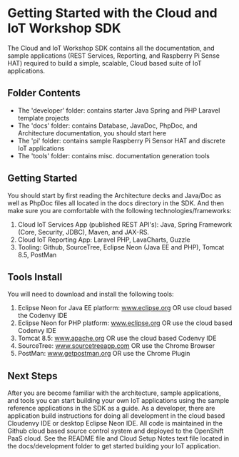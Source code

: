**Getting Started with the Cloud and IoT Workshop SDK**
==================
The Cloud and IoT Workshop SDK contains all the documentation, and sample applications (REST Services, Reporting, and Raspberry Pi Sense HAT) required to build a simple, scalable, Cloud based suite of IoT applications.

Folder Contents
--------
- The 'developer' folder: contains starter Java Spring and PHP Laravel template projects
- The 'docs' folder: contains Database, JavaDoc, PhpDoc, and Architecture documentation, you should start here
- The 'pi' folder: contains sample Raspberry Pi Sensor HAT and discrete IoT applications
- The 'tools' folder: contains misc. documentation generation tools

Getting Started
--------
You should start by first reading the Architecture decks and Java/Doc as well as PhpDoc files all located in the docs directory in the SDK. And then make sure you are comfortable with the following technologies/frameworks:
1) Cloud IoT Services App (published REST API's): Java, Spring Framework (Core, Security, JDBC), Maven, and JAX-RS.
2) Cloud IoT Reporting App: Laravel PHP, LavaCharts, Guzzle
3) Tooling: Github, SourceTree, Eclipse Neon (Java EE and PHP), Tomcat 8.5, PostMan

Tools Install
--------
You will need to download and install the following tools:
1. Eclipse Neon for Java EE platform: www.eclipse.org OR use cloud based the Codenvy IDE
2. Eclipse Neon for PHP platform: www.eclipse.org OR use the cloud based Codenvy IDE
3. Tomcat 8.5: www.apache.org OR use the cloud based Codenvy IDE
4. SourceTree: www.sourcetreeapp.com OR use the Chrome Browser
5. PostMan: www.getpostman.org OR use the Chrome Plugin

Next Steps
--------
After you are become familiar with the architecture, sample applications, and tools you can start building your own IoT applications using the sample reference applications in the SDK as a guide. As a developer, there are application build instructions for doing all development in the cloud based Cloudenvy IDE or desktop Eclipse Neon IDE. All code is maintained in the Github cloud based source control system and deployed to the OpenShift PaaS cloud. See the README file and Cloud Setup Notes text file located in the docs/development folder to get started building your IoT application.
